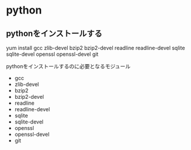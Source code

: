 # python

## pythonをインストールする


yum install gcc zlib-devel bzip2 bzip2-devel readline readline-devel sqlite sqlite-devel openssl openssl-devel git

pythonをインストールするのに必要となるモジュール
- gcc
- zlib-devel
- bzip2
- bzip2-devel
- readline
- readline-devel
- sqlite
- sqlite-devel
- openssl
- openssl-devel
- git
